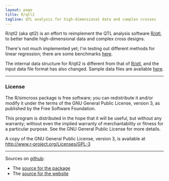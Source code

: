 ```yaml
---
layout: page
title: R/qtl2
tagline: QTL analysis for high-dimensional data and complex crosses
---
```


R/qtl2 (aka qtl2) is an effort to reimplement the QTL analysis software
[R/qtl](http://www.rqtl.org), to better handle high-dimensional data
and complex cross designs.

There's not much implemented yet; I'm testing out different methods
for linear regression; there are some benchmarks
[here](assets/vignettes/linreg_benchmarks.html).

The internal data structure for R/qtl2 is different from that of
[R/qtl](http://www.rqtl.org), and the input data file format has also
changed. Sample data files are available [here](pages/sampledata.html).

---

### License

The R/simcross package is free software; you can redistribute it
and/or modify it under the terms of the GNU General Public License,
version 3, as published by the Free Software Foundation.

This program is distributed in the hope that it will be useful, but
without any warranty; without even the implied warranty of
merchantability or fitness for a particular purpose.  See the GNU
General Public License for more details.

A copy of the GNU General Public License, version 3, is available at
<http://www.r-project.org/Licenses/GPL-3>

---

Sources on [github](http://github.com):

- The [source for the package](https://github.com/kbroman/qtl2/tree/master)
- The [source for the website](https://github.com/kbroman/qtl2/tree/gh-pages)
